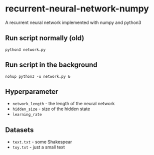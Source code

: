 # recurrent-neural-network-numpy
A recurrent neural network implemented with numpy and python3

## Run script normally (old)
```
python3 network.py
```

## Run script in the background
```
nohup python3 -u network.py &
```

## Hyperparameter
* ```network_length``` - the length of the neural network
* ```hidden_size``` - size of the hidden state
* ```learning_rate``` 

## Datasets
* ```text.txt``` - some Shakespear
* ```toy.txt``` - just a small text
